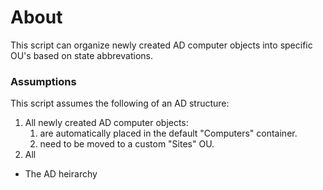 # About

This script can organize newly created AD computer objects into specific OU's based on state abbrevations.

### Assumptions

This script assumes the following of an AD structure:
1. All newly created AD computer objects:
    1. are automatically placed in the default "Computers" container.
    2. need to be moved to a custom "Sites" OU.
2. All 
- The AD heirarchy 

